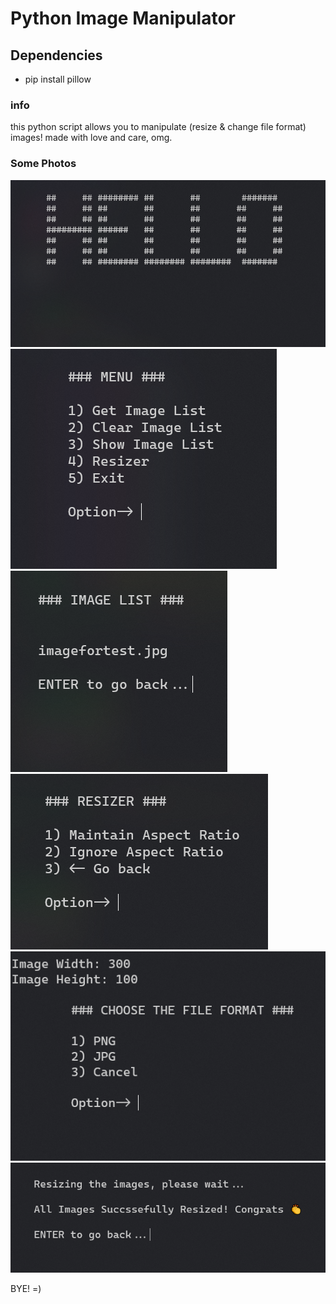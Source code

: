 # Python Image Manipulator

## Dependencies
- pip install pillow

### info

this python script allows you to manipulate (resize & change file format) images! made with love and care, omg.


### Some Photos

![img1](images/img1.png)  
![img2](images/img2.png)  
![img3](images/img3.png)  
![img4](images/img4.png)  
![img5](images/img5.png)  
![img6](images/img6.png)  

BYE! =)
